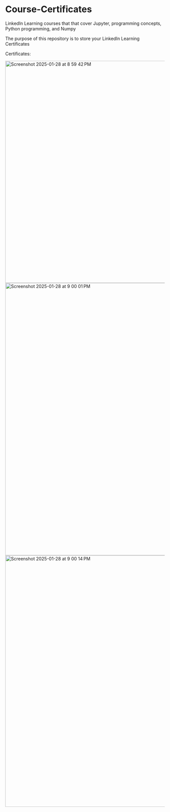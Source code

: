 # Course-Certificates
LinkedIn Learning courses that that cover Jupyter, programming concepts, Python programming, and Numpy

The purpose of this repository is to store your LinkedIn Learning Certificates

Certificates:


<img width="702" alt="Screenshot 2025-01-28 at 8 59 42 PM" src="https://github.com/user-attachments/assets/ac0d426c-efca-4337-865c-3db1d6271839" />
<img width="861" alt="Screenshot 2025-01-28 at 9 00 01 PM" src="https://github.com/user-attachments/assets/9564f0d5-30e5-46a9-8bab-d77e54e64422" />
<img width="795" alt="Screenshot 2025-01-28 at 9 00 14 PM" src="https://github.com/user-attachments/assets/39af2183-8b25-477a-9a17-f4ea612a82ed" />
